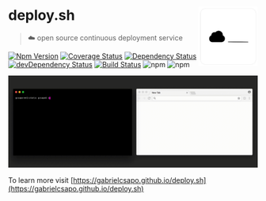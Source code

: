 # deploy.sh <img align="right" src="docs/logo.png" width="120">

> ☁️ open source continuous deployment service

[![Npm Version](https://img.shields.io/npm/v/deploy.sh.svg)](https://www.npmjs.com/package/deploy.sh)
[![Coverage Status](https://lcov-server.gabrielcsapo.com/badge/github%2Ecom/gabrielcsapo/deploy.sh.svg)](https://lcov-server.gabrielcsapo.com/coverage/github%2Ecom/gabrielcsapo/deploy.sh)
[![Dependency Status](https://starbuck.gabrielcsapo.com/badge/github/gabrielcsapo/deploy.sh/status.svg)](https://starbuck.gabrielcsapo.com/github/gabrielcsapo/deploy.sh)
[![devDependency Status](https://starbuck.gabrielcsapo.com/badge/github/gabrielcsapo/deploy.sh/dev-status.svg)](https://starbuck.gabrielcsapo.com/github/gabrielcsapo/deploy.sh#info=devDependencies)
[![Build Status](https://travis-ci.org/gabrielcsapo/deploy.sh.svg?branch=master)](https://travis-ci.org/gabrielcsapo/deploy.sh)
![npm](https://img.shields.io/npm/dt/deploy.sh.svg)
![npm](https://img.shields.io/npm/dm/deploy.sh.svg)

![Static Example](./docs/example.gif)

To learn more visit [https://gabrielcsapo.github.io/deploy.sh](https://gabrielcsapo.github.io/deploy.sh)

